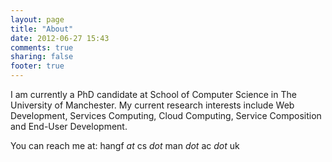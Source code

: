 ```yaml
---
layout: page
title: "About"
date: 2012-06-27 15:43
comments: true
sharing: false
footer: true
---
```


I am currently a PhD candidate at School of Computer Science in The University of Manchester. My current research interests include Web Development, Services Computing, Cloud Computing, Service Composition and End-User Development.

You can reach me at: hangf *at* cs *dot* man *dot* ac *dot* uk

